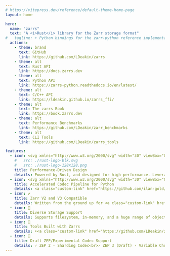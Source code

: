 ```yaml
---
# https://vitepress.dev/reference/default-theme-home-page
layout: home

hero:
  name: "zarrs"
  text: "A <i>Rust</i> library for the Zarr storage format"
#   tagline: + Python bindings for the zarr-python reference implementation<br>+ C/C++ bindings <br>+ CLI tools for array manipulation
  actions:
    - theme: brand
      text: GitHub
      link: https://github.com/LDeakin/zarrs
    - theme: alt
      text: Rust API
      link: https://docs.zarrs.dev
    - theme: alt
      text: Python API
      link: https://zarrs-python.readthedocs.io/en/latest/
    - theme: alt
      text: C/C++ API
      link: https://ldeakin.github.io/zarrs_ffi/
    - theme: alt
      text: The zarrs Book
      link: https://book.zarrs.dev
    - theme: alt
      text: Performance Benchmarks
      link: https://github.com/LDeakin/zarr_benchmarks
    - theme: alt
      text: CLI Tools
      link: https://github.com/LDeakin/zarrs_tools

features:
  - icon: <svg xmlns="http://www.w3.org/2000/svg" width="30" viewBox="0 0 256 256.32"><image width="100%" height="100%" xlink:href="rust-logo-128x128.png"/></svg>
    #   src: ./rust-logo-blk.svg
    #   src: ./rust-logo-128x128.png
    title: Performance-Driven Design
    details: Powered by Rust, and designed for high-performance. Leverages chunk and codec parallelism for array data storage and retrieval.
  - icon: <svg xmlns="http://www.w3.org/2000/svg" width="30" viewBox="0 0 256 256.32"><image x="10%" y="10%" height="100%" xlink:href="python-logo-only.svg"/></svg>
    title: Accelerated Codec Pipeline for Python
    details: <a class="custom-link" href="https://github.com/ilan-gold/zarrs-python">zarrs-python</a> includes a drop-in high-performance codec pipeline for the <a class="custom-link" href="https://github.com/zarr-developers/zarr-python">zarr-python</a> reference implementation.
  - icon: ✔️
    title: Zarr V2 and V3 Compatible
    details: Written from the ground up for <a class="custom-link" href="https://zarr-specs.readthedocs.io/en/latest/v3/core/v3.0.html">Zarr V3</a>, with support for a compatible subset of <a class="custom-link" href="https://zarr-specs.readthedocs.io/en/latest/v2/v2.0.html">Zarr V2</a>. Up-to-date with Zarr V3 revisions & accepted <a class="custom-link" href="https://zarr.dev/zeps/">ZEPs</a>.
  - icon: 💾
    title: Diverse Storage Support
    details: Supports filesystem, in-memory, and a huge range of object storage backends (e.g. HTTP, S3, GCP, etc.) via the <a class="custom-link" href="https://crates.io/crates/object_store">object_store</a> and <a class="custom-link" href="https://crates.io/crates/opendal">opendal</a> crates, and <a class="custom-link" href="https://icechunk.io">icechunk</a> transactional storage.
  - icon: 🔨
    title: Tools Built with Zarrs
    details: •<a class="custom-link" href="https://github.com/LDeakin/zarrs_tools/blob/main/docs/zarrs_reencode.md">zarrs_reencode</a> reencode, convert V2->V3, ...<br>•<a class="custom-link" href="https://github.com/LDeakin/zarrs_tools/blob/main/docs/zarrs_ome.md">zarrs_ome</a> create OME-Zarr multiscale images<br>•<a class="custom-link" href="https://github.com/LDeakin/zarrs_tools/blob/main/docs/zarrs_filter.md">zarrs_filter</a> manipulate arrays (crop, blur, ...)<br>... and more in <a class="custom-link" href="https://github.com/LDeakin/zarrs_tools">zarrs_tools</a>
  - icon: 🧪
    title: Draft ZEP/Experimental Codec Support
    details: ✓ ZEP 2 - Sharding Codec<br>✓ ZEP 3 (Draft) - Variable Chunking<br>✓ ZEP 7 (Draft) - Strings<br>✓ <code>bitround</code>, <code>zfp</code>, <code>pcodec</code>, <code>bz2</code>, <code>gdeflate</code> codecs
---
```


<style>

a.custom-link {
    text-decoration: underline;
}

</style>
